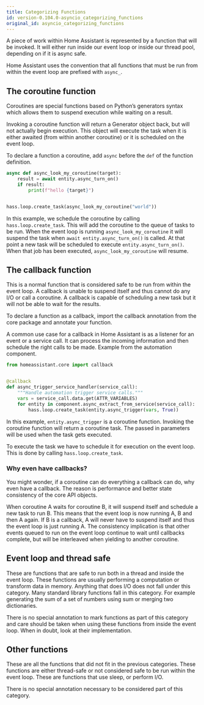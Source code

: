 ```yaml
---
title: Categorizing Functions
id: version-0.104.0-asyncio_categorizing_functions
original_id: asyncio_categorizing_functions
---
```


A piece of work within Home Assistant is represented by a function that will be invoked. It will either run inside our event loop or inside our thread pool, depending on if it is async safe.

Home Assistant uses the convention that all functions that must be run from within the event loop are prefixed with `async_`.

## The coroutine function

Coroutines are special functions based on Python’s generators syntax which allows them to suspend execution while waiting on a result.

Invoking a coroutine function will return a Generator object back, but will not actually begin execution. This object will execute the task when it is either awaited (from within another coroutine) or it is scheduled on the event loop.

To declare a function a coroutine, add `async` before the `def` of the function definition.

```python
async def async_look_my_coroutine(target):
    result = await entity.async_turn_on()
    if result:
        print(f"hello {target}")


hass.loop.create_task(async_look_my_coroutine("world"))
```

In this example, we schedule the coroutine by calling `hass.loop.create_task`. This will add the coroutine to the queue of tasks to be run. When the event loop is running `async_look_my_coroutine` it will suspend the task when `await entity.async_turn_on()` is called. At that point a new task will be scheduled to execute `entity.async_turn_on()`. When that job has been executed, `async_look_my_coroutine` will resume.

## The callback function

This is a normal function that is considered safe to be run from within the event loop. A callback is unable to suspend itself and thus cannot do any I/O or call a coroutine. A callback is capable of scheduling a new task but it will not be able to wait for the results.

To declare a function as a callback, import the callback annotation from the core package and annotate your function.

A common use case for a callback in Home Assistant is as a listener for an event or a service call. It can process the incoming information and then schedule the right calls to be made. Example from the automation component.

```python
from homeassistant.core import callback


@callback
def async_trigger_service_handler(service_call):
    """Handle automation trigger service calls."""
    vars = service_call.data.get(ATTR_VARIABLES)
    for entity in component.async_extract_from_service(service_call):
        hass.loop.create_task(entity.async_trigger(vars, True))
```

In this example, `entity.async_trigger` is a coroutine function. Invoking the coroutine function will return a coroutine task. The passed in parameters will be used when the task gets executed.

To execute the task we have to schedule it for execution on the event loop. This is done by calling `hass.loop.create_task`.

### Why even have callbacks?

You might wonder, if a coroutine can do everything a callback can do, why even have a callback. The reason is performance and better state consistency of the core API objects.

When coroutine A waits for coroutine B, it will suspend itself and schedule a new task to run B. This means that the event loop is now running A, B and then A again. If B is a callback, A will never have to suspend itself and thus the event loop is just running A. The consistency implication is that other events queued to run on the event loop continue to wait until callbacks complete, but will be interleaved when yielding to another coroutine.

## Event loop and thread safe

These are functions that are safe to run both in a thread and inside the event loop. These functions are usually performing a computation or transform data in memory. Anything that does I/O does not fall under this category. Many standard library functions fall in this category. For example generating the sum of a set of numbers using sum or merging two dictionaries.

There is no special annotation to mark functions as part of this category and care should be taken when using these functions from inside the event loop. When in doubt, look at their implementation.

## Other functions

These are all the functions that did not fit in the previous categories. These functions are either thread-safe or not considered safe to be run within the event loop. These are functions that use sleep, or perform I/O.

There is no special annotation necessary to be considered part of this category.

